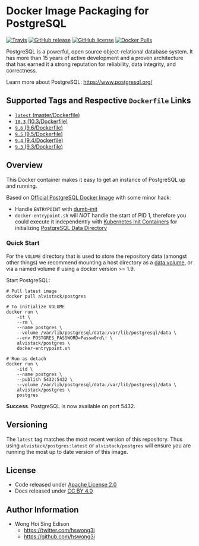 Docker Image Packaging for PostgreSQL
=====================================

[![Travis](https://img.shields.io/travis/alvistack/docker-postgres.svg)](https://travis-ci.org/alvistack/docker-postgres)
[![GitHub release](https://img.shields.io/github/release/alvistack/docker-postgres.svg)](https://github.com/alvistack/docker-postgres/releases)
[![GitHub license](https://img.shields.io/github/license/alvistack/docker-postgres.svg)](https://github.com/alvistack/docker-postgres/blob/master/LICENSE)
[![Docker Pulls](https://img.shields.io/docker/pulls/alvistack/postgres.svg)](https://hub.docker.com/r/alvistack/postgres/)

PostgreSQL is a powerful, open source object-relational database system. It has more than 15 years of active development and a proven architecture that has earned it a strong reputation for reliability, data integrity, and correctness.

Learn more about PostgreSQL: <https://www.postgresql.org/>

Supported Tags and Respective `Dockerfile` Links
------------------------------------------------

-   [`latest` (master/Dockerfile)](https://github.com/alvistack/docker-postgres/blob/master/Dockerfile)
-   [`10.3` (10.3/Dockerfile)](https://github.com/alvistack/docker-postgres/blob/10.3/Dockerfile)
-   [`9.6` (9.6/Dockerfile)](https://github.com/alvistack/docker-postgres/blob/9.6/Dockerfile)
-   [`9.5` (9.5/Dockerfile)](https://github.com/alvistack/docker-postgres/blob/9.5/Dockerfile)
-   [`9.4` (9.4/Dockerfile)](https://github.com/alvistack/docker-postgres/blob/9.4/Dockerfile)
-   [`9.3` (9.3/Dockerfile)](https://github.com/alvistack/docker-postgres/blob/9.3/Dockerfile)

Overview
--------

This Docker container makes it easy to get an instance of PostgreSQL up and running.

Based on [Official PostgreSQL Docker Image](https://hub.docker.com/_/postgres/) with some minor hack:

-   Handle `ENTRYPOINT` with [dumb-init](https://github.com/Yelp/dumb-init)
-   `docker-entrypoint.sh` will *NOT* handle the start of PID 1, therefore you could execute it independently with [Kubernetes Init Containers](https://kubernetes.io/docs/concepts/workloads/pods/init-containers/) for initializing [PostgreSQL Data Directory](https://www.postgresql.org/docs/10/static/runtime-config-file-locations.html)

### Quick Start

For the `VOLUME` directory that is used to store the repository data (amongst other things) we recommend mounting a host directory as a [data volume](https://docs.docker.com/engine/tutorials/dockervolumes/#/data-volumes), or via a named volume if using a docker version &gt;= 1.9.

Start PostgreSQL:

    # Pull latest image
    docker pull alvistack/postgres

    # To initialize VOLUME
    docker run \
        -it \
        --rm \
        --name postgres \
        --volume /var/lib/postgresql/data:/var/lib/postgresql/data \
        --env POSTGRES_PASSWORD=Passw0rd\! \
        alvistack/postgres \
        docker-entrypoint.sh

    # Run as detach
    docker run \
        -itd \
        --name postgres \
        --publish 5432:5432 \
        --volume /var/lib/postgresql/data:/var/lib/postgresql/data \
        alvistack/postgres \
        postgres

**Success**. PostgreSQL is now available on port 5432.

Versioning
----------

The `latest` tag matches the most recent version of this repository. Thus using `alvistack/postgres:latest` or `alvistack/postgres` will ensure you are running the most up to date version of this image.

License
-------

-   Code released under [Apache License 2.0](LICENSE)
-   Docs released under [CC BY 4.0](http://creativecommons.org/licenses/by/4.0/)

Author Information
------------------

-   Wong Hoi Sing Edison
    -   <https://twitter.com/hswong3i>
    -   <https://github.com/hswong3i>

